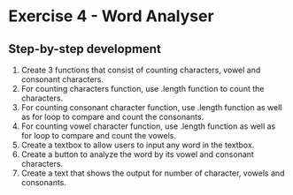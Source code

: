# Exercise  4  -  Word  Analyser

## Step-by-step development
1) Create 3 functions that consist of counting characters, vowel and consonant characters.
2) For counting characters function, use .length function to count the characters.
3) For counting consonant character function, use .length function as well as for loop to compare and count the consonants.
4) For counting vowel character function, use .length function as well as for loop to compare and count the vowels.
5) Create a textbox to allow users to input any word in the textbox.
6) Create a button to analyze the word by its vowel and consonant characters.
7) Create a text that shows the output for number of character, vowels and consonants.
